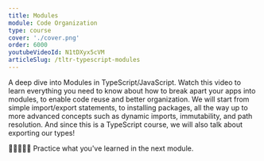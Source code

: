 ```yaml
---
title: Modules
module: Code Organization
type: course
cover: './cover.png'
order: 6000
youtubeVideoId: N1tDXyx5cVM
articleSlug: /tltr-typescript-modules
---
```


A deep dive into Modules in TypeScript/JavaScript. Watch this video to learn everything you need to know about how to break apart your apps into modules, to enable code reuse and better organization. We will start from simple import/export statements, to installing packages, all the way up to more advanced concepts such as dynamic imports, immutability, and path resolution. And since this is a TypeScript course, we will also talk about exporting our types!

👩‍💻🧑🏿‍💻 Practice what you've learned in the next module.
